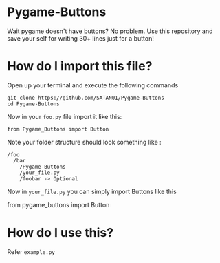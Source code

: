 # Pygame-Buttons

Wait pygame doesn't have buttons? No problem.
Use this repository and save your self for writing 30+ lines just for a button!

# How do I import this file?
Open up your terminal and execute the following commands
```
git clone https://github.com/SATAN01/Pygame-Buttons
cd Pygame-Buttons
```
Now in your `foo.py` file import it like this:
```
from Pygame_Buttons import Button
```
Note your folder structure should look something like :
```
/foo
  /bar
    /Pygame-Buttons
    /your_file.py
    /foobar -> Optional
```
Now in `your_file.py` you can simply import Buttons like this

from pygame_buttons import Button
# How do I use this?

Refer `example.py`
